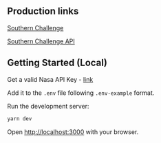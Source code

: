 ## Production links

[Southern Challenge](https://southern-challenge-five.vercel.app/)

[Southern Challenge API](https://southern-challenge-five.vercel.app/api/mars-rover-photos?rover=curiosity&sol=1000&page=1)

## Getting Started (Local)

Get a valid Nasa API Key - [link](https://api.nasa.gov/)

Add it to the `.env` file following `.env-example` format.

Run the development server:

```bash
yarn dev
```

Open [http://localhost:3000](http://localhost:3000) with your browser.
